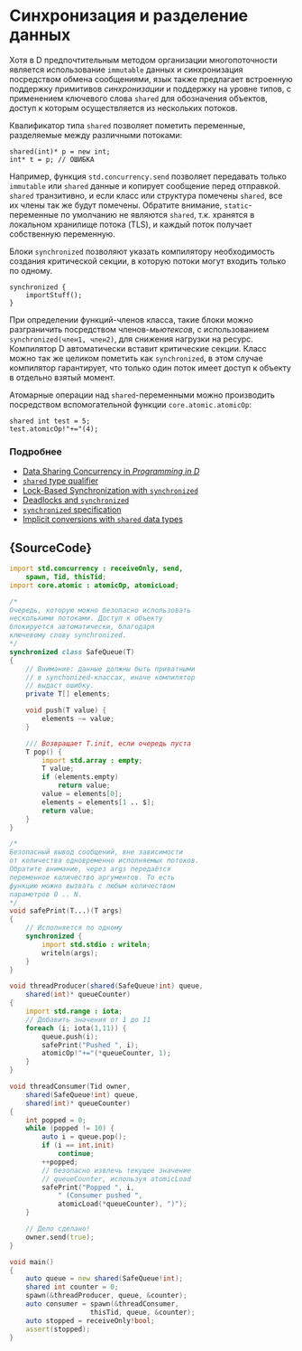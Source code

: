 # Синхронизация и разделение данных

Хотя в D предпочтительным методом организации
многопоточности является использование `immutable`
данных и синхронизация посредством обмена сообщениями,
язык также предлагает встроенную поддержку примитивов
*синхронизации* и поддержку на уровне типов, с применением
ключевого слова `shared` для обозначения объектов,
доступ к которым осуществляется из нескольких потоков.

Квалификатор типа `shared` позволяет пометить переменные,
разделяемые между различными потоками:

    shared(int)* p = new int;
    int* t = p; // ОШИБКА

Например, функция `std.concurrency.send` позволяет передавать
только `immutable` или `shared` данные и копирует сообщение
перед отправкой. `shared` транзитивно, и если класс или структура
помечены `shared`, все их члены так же будут помечены.
Обратите внимание, `static`-переменные по умолчанию не
являются `shared`, т.к. хранятся в локальном хранилище потока
(TLS), и каждый поток получает собственную переменную.

Блоки `synchronized` позволяют указать компилятору необходимость
создания критической секции, в которую потоки могут входить
только по одному.

    synchronized {
        importStuff();
    }

При определении функций-членов класса, такие
блоки можно разграничить посредством членов-*мьютексов*,
с использованием `synchronized(член1, член2)`,
для снижения нагрузки на ресурс. Компилятор D
автоматически вставит критические секции. Класс
можно так же целиком пометить как `synchronized`,
в этом случае компилятор гарантирует, что только
один поток имеет доступ к объекту в отдельно взятый
момент.

Атомарные операции над `shared`-переменными
можно производить посредством вспомогательной
функции `core.atomic.atomicOp`:

    shared int test = 5;
    test.atomicOp!"+="(4);

### Подробнее

- [Data Sharing Concurrency in _Programming in D_](http://ddili.org/ders/d.en/concurrency_shared.html)
- [`shared` type qualifier](http://www.informit.com/articles/article.aspx?p=1609144&seqNum=11)
- [Lock-Based Synchronization with `synchronized`](http://www.informit.com/articles/article.aspx?p=1609144&seqNum=13)
- [Deadlocks and `synchronized`](http://www.informit.com/articles/article.aspx?p=1609144&seqNum=15)
- [`synchronized` specification](https://dlang.org/spec/statement.html#SynchronizedStatement)
- [Implicit conversions with `shared` data types](https://dlang.org/spec/const3.html#implicit_conversions)

## {SourceCode}

```d
import std.concurrency : receiveOnly, send,
    spawn, Tid, thisTid;
import core.atomic : atomicOp, atomicLoad;

/*
Очередь, которую можно безопасно использовать
несколькими потоками. Доступ к объекту
блокируется автоматически, благодаря
ключевому слову synchronized.
*/
synchronized class SafeQueue(T)
{
    // Внимание: данные должны быть приватными
    // в synchonized-классах, иначе компилятор
    // выдаст ошибку.
    private T[] elements;

    void push(T value) {
        elements ~= value;
    }

    /// Возвращает T.init, если очередь пуста
    T pop() {
        import std.array : empty;
        T value;
        if (elements.empty)
            return value;
        value = elements[0];
        elements = elements[1 .. $];
        return value;
    }
}

/*
Безопасный вывод сообщений, вне зависимости
от количества одновременно исполняемых потоков.
Обратите внимание, через args передаётся
переменное количество аргументов. То есть
функцию можно вызвать с любым количеством
параметров 0 .. N.
*/
void safePrint(T...)(T args)
{
    // Исполняется по одному
    synchronized {
        import std.stdio : writeln;
        writeln(args);
    }
}

void threadProducer(shared(SafeQueue!int) queue,
    shared(int)* queueCounter)
{
    import std.range : iota;
    // Добавить значения от 1 до 11
    foreach (i; iota(1,11)) {
        queue.push(i);
        safePrint("Pushed ", i);
        atomicOp!"+="(*queueCounter, 1);
    }
}

void threadConsumer(Tid owner,
    shared(SafeQueue!int) queue,
    shared(int)* queueCounter)
{
    int popped = 0;
    while (popped != 10) {
        auto i = queue.pop();
        if (i == int.init)
            continue;
        ++popped;
        // безопасно извлечь текущее значение
        // queueCounter, используя atomicLoad
        safePrint("Popped ", i,
            " (Consumer pushed ",
            atomicLoad(*queueCounter), ")");
    }

    // Дело сделано!
    owner.send(true);
}

void main()
{
    auto queue = new shared(SafeQueue!int);
    shared int counter = 0;
    spawn(&threadProducer, queue, &counter);
    auto consumer = spawn(&threadConsumer,
                    thisTid, queue, &counter);
    auto stopped = receiveOnly!bool;
    assert(stopped);
}
```
